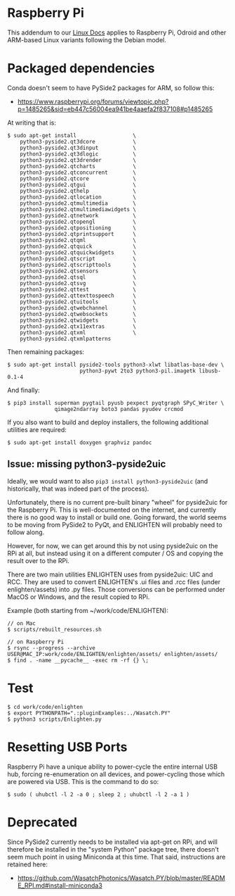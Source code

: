 # Raspberry Pi

This addendum to our [Linux Docs](README_LINUX.md) applies to Raspberry Pi, 
Odroid and other ARM-based Linux variants following the Debian model.

# Packaged dependencies

Conda doesn't seem to have PySide2 packages for ARM, so follow this:

- https://www.raspberrypi.org/forums/viewtopic.php?p=1485265&sid=eb447c56004ea941be4aaefa2f837108#p1485265

At writing that is:  

    $ sudo apt-get install                  \
        python3-pyside2.qt3dcore            \
        python3-pyside2.qt3dinput           \
        python3-pyside2.qt3dlogic           \
        python3-pyside2.qt3drender          \
        python3-pyside2.qtcharts            \
        python3-pyside2.qtconcurrent        \
        python3-pyside2.qtcore              \
        python3-pyside2.qtgui               \
        python3-pyside2.qthelp              \
        python3-pyside2.qtlocation          \
        python3-pyside2.qtmultimedia        \
        python3-pyside2.qtmultimediawidgets \
        python3-pyside2.qtnetwork           \
        python3-pyside2.qtopengl            \
        python3-pyside2.qtpositioning       \
        python3-pyside2.qtprintsupport      \
        python3-pyside2.qtqml               \
        python3-pyside2.qtquick             \
        python3-pyside2.qtquickwidgets      \
        python3-pyside2.qtscript            \
        python3-pyside2.qtscripttools       \
        python3-pyside2.qtsensors           \
        python3-pyside2.qtsql               \
        python3-pyside2.qtsvg               \
        python3-pyside2.qttest              \
        python3-pyside2.qttexttospeech      \
        python3-pyside2.qtuitools           \
        python3-pyside2.qtwebchannel        \
        python3-pyside2.qtwebsockets        \
        python3-pyside2.qtwidgets           \
        python3-pyside2.qtx11extras         \
        python3-pyside2.qtxml               \
        python3-pyside2.qtxmlpatterns       

Then remaining packages:

    $ sudo apt-get install pyside2-tools python3-xlwt libatlas-base-dev \
                           python3-pywt 2to3 python3-pil.imagetk libusb-0.1-4

And finally:

    $ pip3 install superman pygtail pyusb pexpect pyqtgraph SPyC_Writer \
                   qimage2ndarray boto3 pandas pyudev crcmod

If you also want to build and deploy installers, the following additional utilities are required:

    $ sudo apt-get install doxygen graphviz pandoc

## Issue: missing python3-pyside2uic

Ideally, we would want to also `pip3 install python3-pyside2uic` (and historically, 
that was indeed part of the process).

Unfortunately, there is no current pre-built binary "wheel" for pyside2uic for 
the Raspberry Pi.  This is well-documented on the internet, and currently there
is no good way to install or build one.  Going forward, the world seems to be
moving from PySide2 to PyQt, and ENLIGHTEN will probably need to follow along.

However, for now, we can get around this by not using pyside2uic on the RPi at
all, but instead using it on a different computer / OS and copying the result
over to the RPi.

There are two main utilities ENLIGHTEN uses from pyside2uic: UIC and RCC.  They
are used to convert ENLIGHTEN's .ui files and .rcc files (under enlighten/assets)
into .py files.  Those conversions can be performed under MacOS or Windows, and
the result copied to RPi.

Example (both starting from ~/work/code/ENLIGHTEN):

    // on Mac
    $ scripts/rebuilt_resources.sh

    // on Raspberry Pi
    $ rsync --progress --archive USER@MAC_IP:work/code/ENLIGHTEN/enlighten/assets/ enlighten/assets/
    $ find . -name __pycache__ -exec rm -rf {} \;

# Test

    $ cd work/code/enlighten
    $ export PYTHONPATH=".:pluginExamples:../Wasatch.PY"
    $ python3 scripts/Enlighten.py

# Resetting USB Ports

Raspberry Pi have a unique ability to power-cycle the entire internal USB hub, 
forcing re-enumeration on all devices, and power-cycling those which are powered
via USB.  This is the command to do so:

    $ sudo ( uhubctl -l 2 -a 0 ; sleep 2 ; uhubctl -l 2 -a 1 )

# Deprecated

Since PySide2 currently needs to be installed via apt-get on RPi, and will therefore be
installed in the "system Python" package tree, there doesn't seem much point in using
Miniconda at this time.  That said, instructions are retained here:

- https://github.com/WasatchPhotonics/Wasatch.PY/blob/master/README_RPI.md#install-miniconda3
